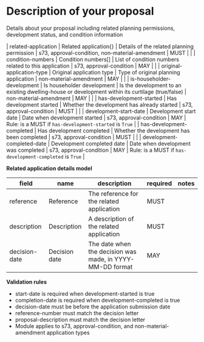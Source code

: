 # Description of your proposal

Details about your proposal including related planning permissions, 
development status, and condition information


| related-application | Related application{} | Details of the related planning permission | s73, approval-condition, non-material-amendment | MUST |  |
| condition-numbers | Condition numbers[] | List of condition numbers related to this application | s73, approval-condition | MAY |  |
| original-application-type | Original application type | Type of original planning application | non-material-amendment | MAY |  |
| is-householder-development | Is householder development | Is the development to an existing dwelling-house or development within its curtilage (true/false) | non-material-amendment | MAY |  |
| has-development-started | Has development started | Whether the development has already started | s73, approval-condition | MUST |  |
| development-start-date | Development start date | Date when development started | s73, approval-condition | MAY | Rule: is a MUST if `has-development-started` is `True` |
| has-development-completed | Has development completed | Whether the development has been completed | s73, approval-condition | MUST |  |
| development-completed-date | Development completed date | Date when development was completed | s73, approval-condition | MAY | Rule: is a MUST if `has-development-completed` is `True` |


**Related application details model**

field | name | description | required | notes
-- | -- | -- | -- | --
reference | Reference | The reference for the related application | MUST | 
description | Description | A description of the related application | MUST | 
decision-date | Decision date | The date when the decision was made, in YYYY-MM-DD format | MAY | 

**Validation rules**

- start-date is required when development-started is true
- completion-date is required when development-completed is true
- decision-date must be before the application submission date
- reference-number must match the decision letter
- proposal-description must match the decision letter
- Module applies to s73, approval-condition, and non-material-amendment application types